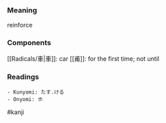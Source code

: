 ### Meaning

reinforce

### Components

[[Radicals/車|車]]: car [[甫]]: for the first time; not until

### Readings

```
- Kunyomi: たす.ける
- Onyomi: ホ
```

#kanji